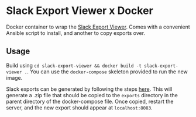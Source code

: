 # Slack Export Viewer x Docker

Docker container to wrap the [Slack Export Viewer](https://github.com/hfaran/slack-export-viewer). 
Comes with a convenient Ansible script to install, and another to copy exports over. 

## Usage

Build using `cd slack-export-viewer && docker build -t slack-export-viewer .`. 
You can use the `docker-compose` skeleton provided to run the new image. 

Slack exports can be generated by following the steps [here](https://slack.com/help/articles/201658943-Export-your-workspace-data). 
This will generate a .zip file that should be copied to the `exports` directory in the parent directory of the docker-compose file. 
Once copied, restart the server, and the new export should appear at `localhost:8083`. 

